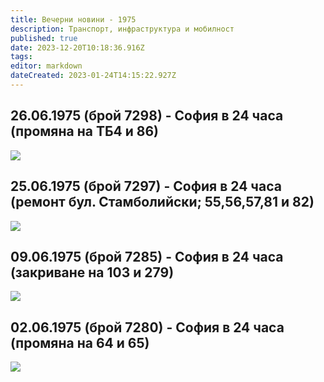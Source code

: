 ```yaml
---
title: Вечерни новини - 1975
description: Транспорт, инфраструктура и мобилност
published: true
date: 2023-12-20T10:18:36.916Z
tags: 
editor: markdown
dateCreated: 2023-01-24T14:15:22.927Z
---
```


## 26.06.1975 (брой 7298) - София в 24 часа (промяна на ТБ4 и 86)


<img src="https://drive.google.com/uc?id=1QAtXa4SeYw9pVvV6iaHRz8JaqI5aqN3C">

## 25.06.1975 (брой 7297) - София в 24 часа (ремонт бул. Стамболийски; 55,56,57,81 и 82)

<img src="https://drive.google.com/uc?id=1bUjMbv9PB3ITUiVJvCJH4Qit6BgcV4gQ">


## 09.06.1975 (брой 7285) - София в 24 часа (закриване на 103 и 279)

<img src="https://drive.google.com/uc?id=1fJ5OqISDEQaOEH4a1XVrq3Fdt_MkAV3G">

## 02.06.1975 (брой 7280) - София в 24 часа (промяна на 64 и 65)


<img src="https://drive.google.com/uc?id=116nkGyDT_df_p0CRjg4v9iEBCoNIm5zn">
